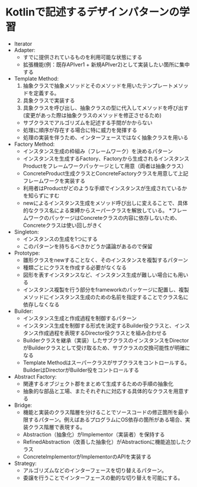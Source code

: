 # Kotlinで記述するデザインパターンの学習

* Iterator
* Adapter: 
     * すでに提供されているものを利用可能な状態にする
     * 拡張機能(例：既存APIver1 + 新規APIver2)として実装したい箇所に集中する
* Template Method:
    1. 抽象クラスで抽象メソッドとそのメソッドを用いたテンプレートメソッドを定義する。
    1. 具象クラスで実装する
    1. 具象クラスを呼び出し、抽象クラスの型に代入してメソッドを呼び出す(変更があった際は抽象クラスのメソッドを修正させるため)
    * サブクラスでアルゴリズムを記述する手間がかからない
    * 処理に順序が存在する場合に特に威力を発揮する
    * 処理の実装を伴うため、インターフェースではなく抽象クラスを用いる
* Factory Method:
    * インスタンス生成の枠組み（フレームワーク）を決めるパターン
    * インスタンスを生成するFactory、Factoryから生成されるインスタンスProductをフレームワークパッケージとして用意（両者は抽象クラス）
    * ConcreteProduct生成クラスとConcreteFactoryクラスを用意して上記フレームワークを実装する
    * 利用者はProductがどのような手順でインスタンスが生成されているかを知らずにすむ
    * newによるインスタンス生成をメソッド呼び出しに変えることで、具体的なクラス名による束縛からスーパークラスを解放している。
    *フレームワークのパッケージはConcreteクラスの内容に依存しないため、Concreteクラスは使い回しがきく
* Singleton:
    * インスタンスの生成を1つにする
    * このパターンを持ちるべきかどうか議論があるので保留
* Prototype:
    * 雛形クラスをnewすることなく、そのインスタンスを複製するパターン
    * 種類ごとにクラスを作成する必要がなくなる
    * 図形を表すインスタンスなど、インスタンス生成が難しい場合にも用いる
    * インスタンス複製を行う部分をframeworkのパッケージに配置し、複製メソッドにインスタンス生成のための名前を指定することでクラス名に依存しなくなる
* Builder:
    * インスタンス生成と作成過程を制御するパターン
    * インスタンス生成を制御する形式を決定するBuilder役クラスと、インスタンス作成過程を表現するDirector役クラスとを組み合わせる
    * Builderクラスを継承（実装）したサブクラスのインスタンスをDirectorがBuilderクラスとして受け取るため、サブクラスの交換可能性が明確になる
    * Template Methodはスーパークラスがサブクラスをコントロールする。BuilderはDirectorがBuilder役をコントロールする
* Abstract Factory:
    * 関連するオブジェクト郡をまとめて生成するための手順の抽象化
    * 抽象的な部品と工場、またそれぞれに対応する具体的なクラスを用意する
* Bridge:
    * 機能と実装のクラス階層を分けることでソースコードの修正箇所を最小限するパターン。例えばあるプログラムにOS依存の箇所がある場合、実装クラス階層で表現する。
    * Abstraction（抽象化）がImplementor（実装者）を保持する
    * RefinedAbstraction（改善した抽象化）がAbstractionに機能追加したクラス
    * ConcreteImplementorがImplementorのAPIを実装する
* Strategy:
    * アルゴリズムなどのインターフェースを切り替えるパターン。
    * 委譲を行うことでインターフェースの動的な切り替えを可能にする。
